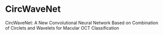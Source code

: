 # CircWaveNet
CircWaveNet: A New Convolutional Neural Network Based on Combination of Circlets and Wavelets for Macular OCT Classification 

